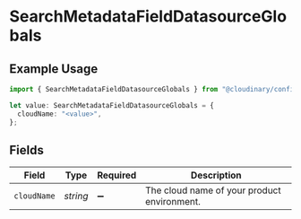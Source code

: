 # SearchMetadataFieldDatasourceGlobals

## Example Usage

```typescript
import { SearchMetadataFieldDatasourceGlobals } from "@cloudinary/config/models/operations";

let value: SearchMetadataFieldDatasourceGlobals = {
  cloudName: "<value>",
};
```

## Fields

| Field                                       | Type                                        | Required                                    | Description                                 |
| ------------------------------------------- | ------------------------------------------- | ------------------------------------------- | ------------------------------------------- |
| `cloudName`                                 | *string*                                    | :heavy_minus_sign:                          | The cloud name of your product environment. |